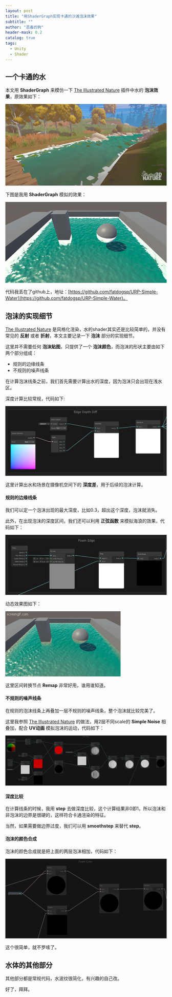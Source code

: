 ```yaml
---
layout: post
title: "用ShaderGraph实现卡通的沙滩泡沫效果"
subtitle: ""
author: "恶毒的狗"
header-mask: 0.2
catalog: true
tags:
  - Unity
  - Shader
---
```


## 一个卡通的水

本文用 **ShaderGraph** 来模仿一下 [The Illustrated Nature](https://assetstore.unity.com/packages/3d/vegetation/the-illustrated-nature-153939?aid=1101l85Tr) 插件中水的 **泡沫效果**，原效果如下：

![](/img/cartoon-foam/screenshot1.png)

下图是我用 **ShaderGraph** 模拟的效果：

![](/img/cartoon-foam/screenshot2.png)

代码我丢在了github上，地址：[https://github.com/fatdogsp/URP-Simple-Water](https://github.com/fatdogsp/URP-Simple-Water)。

## 泡沫的实现细节

[The Illustrated Nature](https://assetstore.unity.com/packages/3d/vegetation/the-illustrated-nature-153939?aid=1101l85Tr) 是风格化渲染，水的shader其实还是比较简单的，并没有常见的 **反射** 或者 **折射**，本文主要记录一下 **泡沫** 部分的实现细节。

这里并不需要任何 **泡沫贴图**，只提供了一个 **泡沫颜色**，而泡沫的形状主要由如下两个部分组成：

+ 规则的边缘线条
+ 不规则的噪声线条

在计算泡沫线条之前，我们首先需要计算出水的深度，因为泡沫只会出现在浅水区。

深度计算比较常规，代码如下:

![](/img/cartoon-foam/screenshot3.png)

这里计算出水和场景在摄像机空间下的 **深度差**，用于后续的泡沫计算。

#### 规则的边缘线条

我们可以定一个泡沫出现的最大深度，比如0.3，超出这个深度，泡沫就消失。

此外，在出现泡沫的深度区间，我们还可以利用 **正弦函数** 来模拟海浪的效果，代码如下：

![](/img/cartoon-foam/screenshot4.png)

动态效果图如下：

![](/img/cartoon-foam/screenshot5.gif)

这里区间转换节点 **Remap** 非常好用，谁用谁知道。

#### 不规则的噪声线条

在规则的泡沫线条上再叠加一层不规则的噪声线条，整个泡沫就比较完美了。

这里我参照 [The Illustrated Nature](https://assetstore.unity.com/packages/3d/vegetation/the-illustrated-nature-153939?aid=1101l85Tr) 的做法，用2层不同scale的 **Simple Noise** 相叠加，配合 **UV动画** 模拟泡沫的运动，代码如下：

![](/img/cartoon-foam/screenshot6.png)

#### 深度比较

在计算线条的时候，我用 **step** 去做深度比较，这个计算结果非0即1，所以泡沫和非泡沫的边界是很硬的，这样符合卡通渲染的特征。

当然，如果需要做边界过度，我们可以用 **smoothstep** 来替代 **step**。

#### 泡沫的颜色合成

泡沫的颜色合成就是把上面的两层泡沫相加，代码如下：

![](/img/cartoon-foam/screenshot7.png)

这个很简单，就不罗嗦了。

## 水体的其他部分

其他部分都是常规代码，水波纹很简化，有兴趣的自己改。

好了，拜拜。













































































































































































